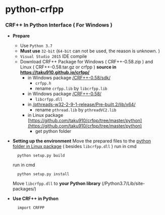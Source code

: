 # python-crfpp
### CRF++ In Python Interface ( For Windows )
* **Prepare**
    * Use `Python 3.7`
    * **Must use** `32-bit` (`64-bit` can not be used, the reason is unknown. )
    * `Visual Studio 2015` IDE compile
    * Download CRF++ Package for Windows ( CRF++-0.58.zip )  and Linux ( CRF++-0.58.tar.gz or crfpp )
     **source in https://taku910.github.io/crfpp/**
        * in Windows package [/CRF++-0.58/sdk/](/CRF++-0.58/sdk/)
            * `crfpp.h`
            *  rename `crfpp.lib` by `libcrfpp.lib`
        * in Windows package [/CRF++-0.58/](/CRF++-0.58/)
            * `libcrfpp.dll`
        *  in [/pthreads-w32-2-9-1-release/Pre-built.2/lib/x64/](/pthreads-w32-2-9-1-release/Pre-built.2/lib/x64/)
            * rename `pthread.lib` by `pthreadVC2.lib`
        * in Linux package [https://github.com/taku910/crfpp/tree/master/python](https://github.com/taku910/crfpp/tree/master/python)
            * get python folder
* **Setting up the environment**
    Move the prepared files to the [python folder in Linux package](/crfpp/python/) ( besides `libcrfpp.dll` )
    run in cmd
        
        python setup.py build
    run in cmd
    
        python setup.py install
    Move `libcrfpp.dll` to **your Python library** (/Python3.7/Lib/site-packages/)

* **Use CRF++ in Python**
        
        import CRFPP
